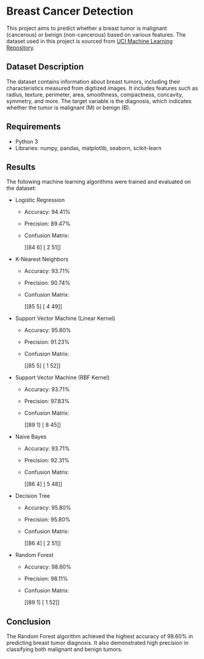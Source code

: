 # Breast Cancer Detection

This project aims to predict whether a breast tumor is malignant (cancerous) or benign (non-cancerous) based on various features. The dataset used in this project is sourced from [UCI Machine Learning Repository](https://archive.ics.uci.edu/ml/datasets/Breast+Cancer+Wisconsin+(Diagnostic)).

## Dataset Description

The dataset contains information about breast tumors, including their characteristics measured from digitized images. It includes features such as radius, texture, perimeter, area, smoothness, compactness, concavity, symmetry, and more. The target variable is the diagnosis, which indicates whether the tumor is malignant (M) or benign (B).

## Requirements

- Python 3
- Libraries: numpy, pandas, matplotlib, seaborn, scikit-learn





## Results

The following machine learning algorithms were trained and evaluated on the dataset:

- Logistic Regression
  - Accuracy: 94.41%
  - Precision: 89.47%
  - Confusion Matrix:
    
    [[84  6]
     [ 2 51]]
    

- K-Nearest Neighbors
  - Accuracy: 93.71%
  - Precision: 90.74%
  - Confusion Matrix:
    
    [[85  5]
     [ 4 49]]
    

- Support Vector Machine (Linear Kernel)
  - Accuracy: 95.80%
  - Precision: 91.23%
  - Confusion Matrix:
    
    [[85  5]
     [ 1 52]]
    

- Support Vector Machine (RBF Kernel)
  - Accuracy: 93.71%
  - Precision: 97.83%
  - Confusion Matrix:
    
    [[89  1]
     [ 8 45]]
    

- Naive Bayes
  - Accuracy: 93.71%
  - Precision: 92.31%
  - Confusion Matrix:
    
    [[86  4]
     [ 5 48]]
    

- Decision Tree
  - Accuracy: 95.80%
  - Precision: 95.80%
  - Confusion Matrix:
    
    [[86  4]
     [ 2 51]]
    

- Random Forest
  - Accuracy: 98.60%
  - Precision: 98.11%
  - Confusion Matrix:
    
    [[89  1]
     [ 1 52]]
    

## Conclusion

The Random Forest algorithm achieved the highest accuracy of 98.60% in predicting breast tumor diagnosis. It also demonstrated high precision in classifying both malignant and benign tumors.


